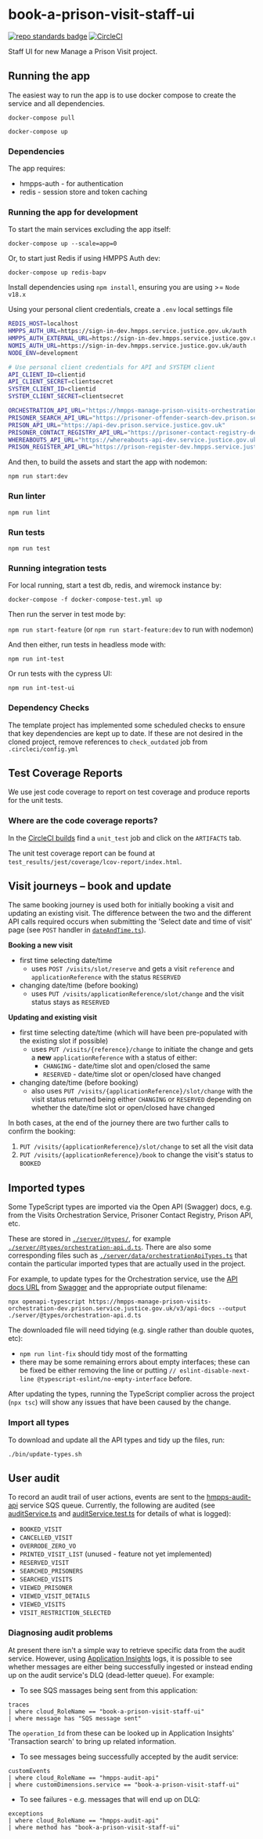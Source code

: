 # book-a-prison-visit-staff-ui
[![repo standards badge](https://img.shields.io/badge/dynamic/json?color=blue&style=flat&logo=github&label=MoJ%20Compliant&query=%24.result&url=https%3A%2F%2Foperations-engineering-reports.cloud-platform.service.justice.gov.uk%2Fapi%2Fv1%2Fcompliant_public_repositories%2Fbook-a-prison-visit-staff-ui)](https://operations-engineering-reports.cloud-platform.service.justice.gov.uk/public-github-repositories.html#book-a-prison-visit-staff-ui "Link to report")
[![CircleCI](https://circleci.com/gh/ministryofjustice/book-a-prison-visit-staff-ui/tree/main.svg?style=svg)](https://circleci.com/gh/ministryofjustice/book-a-prison-visit-staff-ui)

Staff UI for new Manage a Prison Visit project.

## Running the app
The easiest way to run the app is to use docker compose to create the service and all dependencies. 

`docker-compose pull`

`docker-compose up`

### Dependencies
The app requires: 
* hmpps-auth - for authentication
* redis - session store and token caching

### Running the app for development

To start the main services excluding the app itself: 

`docker-compose up --scale=app=0`

Or, to start just Redis if using HMPPS Auth dev:

`docker-compose up redis-bapv`

Install dependencies using `npm install`, ensuring you are using >= `Node v18.x`

Using your personal client credentials, create a `.env` local settings file
```bash
REDIS_HOST=localhost
HMPPS_AUTH_URL=https://sign-in-dev.hmpps.service.justice.gov.uk/auth
HMPPS_AUTH_EXTERNAL_URL=https://sign-in-dev.hmpps.service.justice.gov.uk/auth
NOMIS_AUTH_URL=https://sign-in-dev.hmpps.service.justice.gov.uk/auth
NODE_ENV=development

# Use personal client credentials for API and SYSTEM client
API_CLIENT_ID=clientid
API_CLIENT_SECRET=clientsecret
SYSTEM_CLIENT_ID=clientid
SYSTEM_CLIENT_SECRET=clientsecret

ORCHESTRATION_API_URL="https://hmpps-manage-prison-visits-orchestration-dev.prison.service.justice.gov.uk"
PRISONER_SEARCH_API_URL="https://prisoner-offender-search-dev.prison.service.justice.gov.uk"
PRISON_API_URL="https://api-dev.prison.service.justice.gov.uk"
PRISONER_CONTACT_REGISTRY_API_URL="https://prisoner-contact-registry-dev.prison.service.justice.gov.uk"
WHEREABOUTS_API_URL="https://whereabouts-api-dev.service.justice.gov.uk"
PRISON_REGISTER_API_URL="https://prison-register-dev.hmpps.service.justice.gov.uk"
```

And then, to build the assets and start the app with nodemon:

`npm run start:dev`

### Run linter

`npm run lint`

### Run tests

`npm run test`

### Running integration tests

For local running, start a test db, redis, and wiremock instance by:

`docker-compose -f docker-compose-test.yml up`

Then run the server in test mode by:

`npm run start-feature` (or `npm run start-feature:dev` to run with nodemon)

And then either, run tests in headless mode with:

`npm run int-test`
 
Or run tests with the cypress UI:

`npm run int-test-ui`


### Dependency Checks

The template project has implemented some scheduled checks to ensure that key dependencies are kept up to date.
If these are not desired in the cloned project, remove references to `check_outdated` job from `.circleci/config.yml`


## Test Coverage Reports
We use jest code coverage to report on test coverage and produce reports for the unit tests.

### Where are the code coverage reports?
In the [CircleCI builds](https://app.circleci.com/pipelines/github/ministryofjustice/book-a-prison-visit-staff-ui) find a `unit_test` job and click on the `ARTIFACTS` tab.

The unit test coverage report can be found at `test_results/jest/coverage/lcov-report/index.html`.

## Visit journeys – book and update
The same booking journey is used both for initially booking a visit and updating an existing visit. The difference between the two and the different API calls required occurs when submitting the 'Select date and time of visit' page (see `POST` handler in [`dateAndTime.ts`](./server/routes/visitJourney/dateAndTime.ts)).

**Booking a new visit**
* first time selecting date/time
  * uses `POST /visits/slot/reserve` and gets a visit `reference` and `applicationReference` with the status `RESERVED`
* changing date/time (before booking)
  * uses `PUT /visits/applicationReference/slot/change` and the visit status stays as `RESERVED`

**Updating and existing visit**
* first time selecting date/time (which will have been pre-populated with the existing slot if possible)
  * uses `PUT /visits/{reference}/change` to initiate the change and gets a **new** `applicationReference` with a status of either: 
    * `CHANGING` - date/time slot and open/closed the same
    * `RESERVED` - date/time slot or open/closed have changed
* changing date/time (before booking)
  * also uses `PUT /visits/{applicationReference}/slot/change` with the visit status returned being either `CHANGING` or `RESERVED`
    depending on whether the date/time slot or open/closed have changed

In both cases, at the end of the journey there are two further calls to confirm the booking:
1. `PUT /visits/{applicationReference}/slot/change` to set all the visit data
2. `PUT /visits/{applicationReference}/book` to change the visit's status to `BOOKED`

## Imported types

Some TypeScript types are imported via the Open API (Swagger) docs, e.g. from the Visits Orchestration Service, Prisoner Contact Registry, Prison API, etc.

These are stored in [`./server/@types/`](./server/@types/), for example [`./server/@types/orchestration-api.d.ts`](./server/@types/orchestration-api.d.ts). There are also some corresponding files such as [`./server/data/orchestrationApiTypes.ts`](./server/data/orchestrationApiTypes.ts) that contain the particular imported types that are actually used in the project.

For example, to update types for the Orchestration service, use the [API docs URL](https://hmpps-manage-prison-visits-orchestration-dev.prison.service.justice.gov.uk/v3/api-docs) from [Swagger](https://hmpps-manage-prison-visits-orchestration-dev.prison.service.justice.gov.uk/swagger-ui/index.html) and the appropriate output filename:

```
npx openapi-typescript https://hmpps-manage-prison-visits-orchestration-dev.prison.service.justice.gov.uk/v3/api-docs --output ./server/@types/orchestration-api.d.ts
```

The downloaded file will need tidying (e.g. single rather than double quotes, etc):
* `npm run lint-fix` should tidy most of the formatting
* there may be some remaining errors about empty interfaces; these can be fixed be either removing the line or putting `// eslint-disable-next-line @typescript-eslint/no-empty-interface` before.

After updating the types, running the TypeScript complier across the project (`npx tsc`) will show any issues that have been caused by the change.

### Import all types
To download and update all the API types and tidy up the files, run:

```
./bin/update-types.sh
```

## User audit
To record an audit trail of user actions, events are sent to the [hmpps-audit-api](https://github.com/ministryofjustice/hmpps-audit-api) service SQS queue. Currently, the following are audited (see [auditService.ts](./server/services/auditService.ts) and [auditService.test.ts](./server/services/auditService.test.ts) for details of what is logged):

* `BOOKED_VISIT`
* `CANCELLED_VISIT`
* `OVERRODE_ZERO_VO`
* `PRINTED_VISIT_LIST` (unused - feature not yet implemented)
* `RESERVED_VISIT`
* `SEARCHED_PRISONERS`
* `SEARCHED_VISITS`
* `VIEWED_PRISONER`
* `VIEWED_VISIT_DETAILS`
* `VIEWED_VISITS`
* `VISIT_RESTRICTION_SELECTED`

### Diagnosing audit problems
At present there isn't a simple way to retrieve specific data from the audit service. However, using [Application Insights](https://portal.azure.com/#home) logs, it is possible to see whether messages are either being successfully ingested or instead ending up on the audit service's DLQ (dead-letter queue). For example:

* To see SQS massages being sent from this application:
```
traces
| where cloud_RoleName == "book-a-prison-visit-staff-ui"
| where message has "SQS message sent"
```
The `operation_Id` from these can be looked up in Application Insights' 'Transaction search' to bring up related information.

* To see messages being successfully accepted by the audit service:
```
customEvents
| where cloud_RoleName == "hmpps-audit-api"
| where customDimensions.service == "book-a-prison-visit-staff-ui" 
```

* To see failures - e.g. messages that will end up on DLQ:
```
exceptions
| where cloud_RoleName == "hmpps-audit-api"
| where method has "book-a-prison-visit-staff-ui"
```

